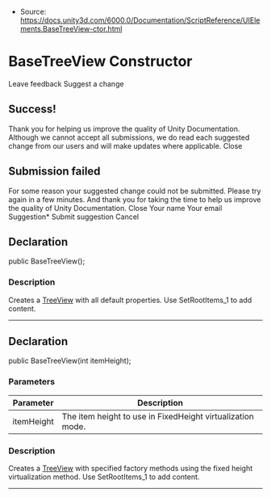 * Source: https://docs.unity3d.com/6000.0/Documentation/ScriptReference/UIElements.BaseTreeView-ctor.html

# BaseTreeView Constructor
Leave feedback
Suggest a change
## Success!
Thank you for helping us improve the quality of Unity Documentation. Although we cannot accept all submissions, we do read each suggested change from our users and will make updates where applicable.
Close
## Submission failed
For some reason your suggested change could not be submitted. Please <a>try again</a> in a few minutes. And thank you for taking the time to help us improve the quality of Unity Documentation.
Close
Your name Your email Suggestion* Submit suggestion
Cancel
## Declaration
public BaseTreeView(); 
### Description
Creates a [TreeView](https://docs.unity3d.com/6000.0/Documentation/ScriptReference/UIElements.TreeView.html) with all default properties. 
Use SetRootItems_1 to add content. 
* * *
## Declaration
public BaseTreeView(int itemHeight); 
### Parameters
Parameter | Description  
---|---  
itemHeight | The item height to use in FixedHeight virtualization mode.  
### Description
Creates a [TreeView](https://docs.unity3d.com/6000.0/Documentation/ScriptReference/UIElements.TreeView.html) with specified factory methods using the fixed height virtualization method. 
Use SetRootItems_1 to add content. 
* * *
